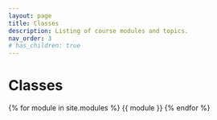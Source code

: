 ```yaml
---
layout: page
title: Classes
description: Listing of course modules and topics.
nav_order: 3
# has_children: true
---
```


# Classes



{% for module in site.modules %}
{{ module }}
{% endfor %}

